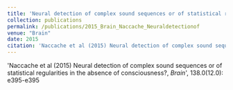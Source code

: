 ```yaml
---
title: 'Neural detection of complex sound sequences or of statistical regularities in the absence of consciousness?'
collection: publications
permalink: /publications/2015_Brain_Naccache_Neuraldetectionof
venue: "Brain"
date: 2015
citation: 'Naccache et al (2015) Neural detection of complex sound sequences or of statistical regularities in the absence of consciousness?, <i>Brain</i>', 138.0(12.0): e395-e395
---
```

'Naccache et al (2015) Neural detection of complex sound sequences or of statistical regularities in the absence of consciousness?, <i>Brain</i>', 138.0(12.0): e395-e395

